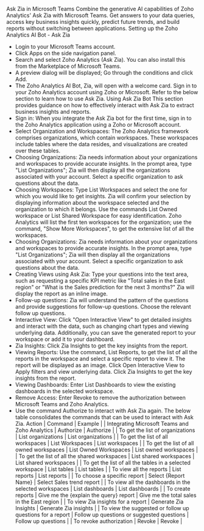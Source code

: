 Ask Zia in Microsoft Teams
Combine the generative AI capabilities of Zoho Analytics' Ask Zia with Microsoft Teams. Get answers to your data queries, access key business insights quickly, predict future trends, and build reports without switching between applications.
Setting up the Zoho Analytics AI Bot - Ask Zia
- Login to your Microsoft Teams account.
- Click Apps on the side navigation panel.
- Search and select Zoho Analytics (Ask Zia). You can also install this from the Marketplace of Microsoft Teams.
- A preview dialog will be displayed; Go through the conditions and click Add.
- The Zoho Analytics AI Bot, Zia, will open with a welcome card. Sign in to your Zoho Analytics account using Zoho or Microsoft. Refer to the below section to learn how to use Ask Zia.
Using Ask Zia Bot
This section provides guidance on how to effectively interact with Ask Zia to extract business insights and reports.
- Sign in: When you integrate the Ask Zia bot for the first time, sign in to the Zoho Analytics application using a Zoho or Microsoft account.
- Select Organization and Workspaces: The Zoho Analytics framework comprises organizations, which contain workspaces. These workspaces include tables where the data resides, and visualizations are created over these tables.
- Choosing Organizations: Zia needs information about your organizations and workspaces to provide accurate insights. In the prompt area, type "List Organizations"; Zia will then display all the organizations associated with your account. Select a specific organization to ask questions about the data.
- Choosing Workspaces: Type List Workspaces and select the one for which you would like to get insights. Zia will confirm your selection by displaying information about the workspace selected and the organization to which it belongs.
Use the commands List Owned workspace or List Shared Workspace for easy identification. Zoho Analytics will list the first ten workspaces for the organization; use the command, "Show More Workspaces", to get the extensive list of all the workspaces.
- Choosing Organizations: Zia needs information about your organizations and workspaces to provide accurate insights. In the prompt area, type "List Organizations"; Zia will then display all the organizations associated with your account. Select a specific organization to ask questions about the data.
- Creating Views using Ask Zia: Type your questions into the text area, such as requesting a specific KPI metric like "Total sales in the East region" or "What is the Sales prediction for the next 3 months?" Zia will display the report as an inline image.
- Follow-up questions: Zia will understand the pattern of the questions and provide suggestions for follow-up questions. Choose the relevant follow up questions.
- Interactive View: Click "Open Interactive View" to get detailed insights and interact with the data, such as changing chart types and viewing underlying data. Additionally, you can save the generated report to your workspace or add it to your dashboard.
- Zia Insights: Click Zia Insights to get the key insights from the report.
- Viewing Reports: Use the command, List Reports, to get the list of all the reports in the workspace and select a specific report to view it. The report will be displayed as an image. Click Open Interactive View to Apply filters and view underlying data. Click Zia Insights to get the key insights from the report.
- Viewing Dashboards: Enter List Dashboards to view the existing dashboards in the selected workspace.
- Remove Access: Enter Revoke to remove the authorization between Microsoft Teams and Zoho Analytics.
- Use the command Authorize to interact with Ask Zia again.
The below table consolidates the commands that can be used to interact with Ask Zia.
Action | Command | Example |
| Integrating Microsoft Teams and Zoho Analytics | Authorize | Authorize |
| To get the list of organizations | List organizations | List organizations |
| To get the list of all workspaces | List Workspaces | List workspaces |
| To get the list of all owned workspaces | List Owned Workspaces | List owned workspaces |
| To get the list of all the shared workspaces | List shared workspaces | List shared workspaces |
| To get the list of all the tables in a selected workspace | List tables | List tables |
| To view all the reports | List reports | List reports |
| To choose a specific report | Select {Report Name} | Select Sales trend report |
| To view all the dashboards in the selected workspaces | List dashboards | List dashboards |
| To create reports | Give me the {explain the query} report | Give me the total sales in the East region |
| To view Zia insights for a report | Generate Zia Insights | Generate Zia insights |
| To view the suggested or follow up questions for a report | Follow up questions or suggested questions | Follow up questions |
| To revoke authorization | Revoke | Revoke |
